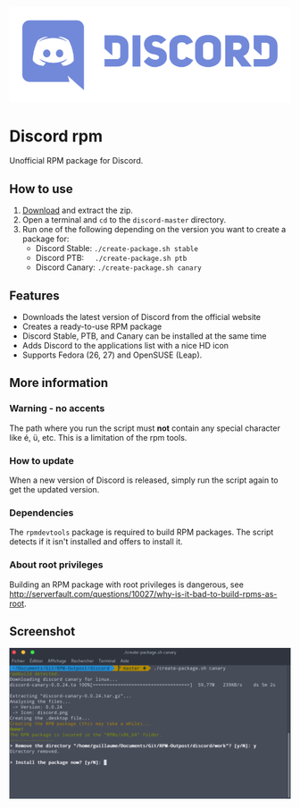 ![discord logo](discord-logo-wordmark.png)

# Discord rpm
Unofficial RPM package for Discord.

## How to use
1. [Download](https://github.com/RPM-Outpost/discord/archive/master.zip) and extract the zip.
2. Open a terminal and `cd` to the `discord-master` directory.
3. Run one of the following depending on the version you want to create a package for:
    - Discord Stable: `./create-package.sh stable`
    - Discord PTB: &nbsp;&nbsp;&nbsp; `./create-package.sh ptb`
    - Discord Canary: `./create-package.sh canary`

## Features
- Downloads the latest version of Discord from the official website
- Creates a ready-to-use RPM package
- Discord Stable, PTB, and Canary can be installed at the same time
- Adds Discord to the applications list with a nice HD icon
- Supports Fedora (26, 27) and OpenSUSE (Leap).
## More information

### Warning - no accents

The path where you run the script must **not** contain any special character like é, ü, etc. This is a limitation of the rpm tools.

### How to update

When a new version of Discord is released, simply run the script again to get the updated version.

### Dependencies
The `rpmdevtools` package is required to build RPM packages. The script detects if it isn't installed and offers to install it.

### About root privileges
Building an RPM package with root privileges is dangerous, see http://serverfault.com/questions/10027/why-is-it-bad-to-build-rpms-as-root.

## Screenshot
![beautiful screenshot](screenshot.png)
